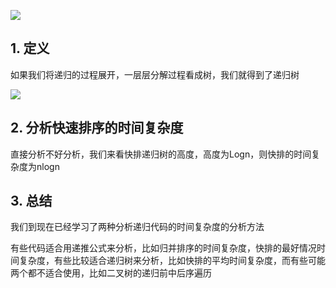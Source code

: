 ![](https://static001.geekbang.org/resource/image/2f/6d/2fde598f081f84187695fbf1937c446d.jpg)

## 1. 定义

如果我们将递归的过程展开，一层层分解过程看成树，我们就得到了递归树

![](https://static001.geekbang.org/resource/image/c6/d0/c66bfc3d02d3b7b8f64c208bf4c948d0.jpg)

## 2. 分析快速排序的时间复杂度

直接分析不好分析，我们来看快排递归树的高度，高度为Logn，则快排的时间复杂度为nlogn

## 3. 总结

我们到现在已经学习了两种分析递归代码的时间复杂度的分析方法

有些代码适合用递推公式来分析，比如归并排序的时间复杂度，快排的最好情况时间复杂度，有些比较适合递归树来分析，比如快排的平均时间复杂度，而有些可能两个都不适合使用，比如二叉树的递归前中后序遍历